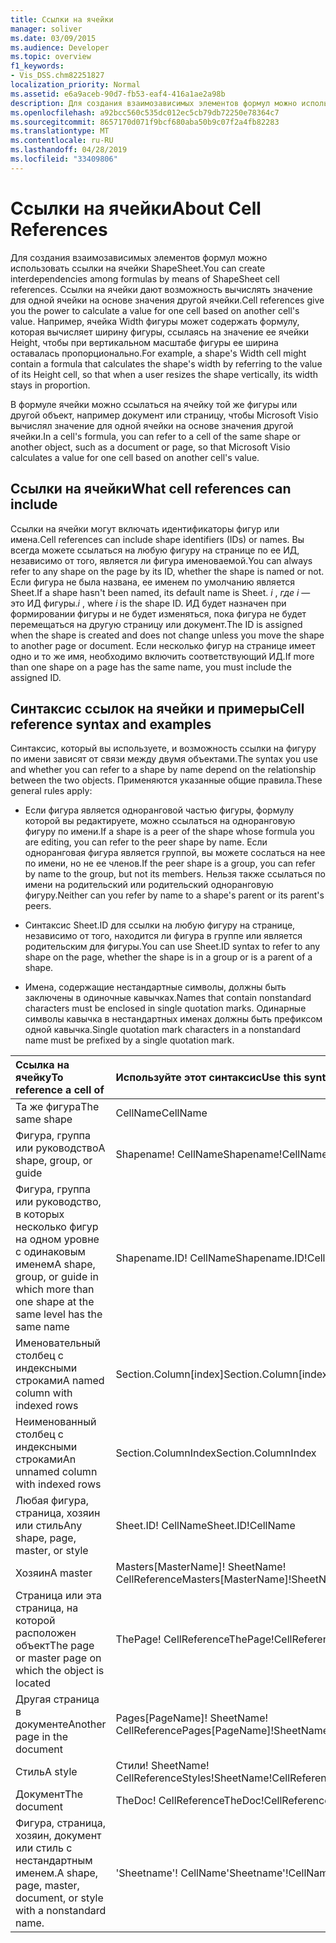 ```yaml
---
title: Ссылки на ячейки
manager: soliver
ms.date: 03/09/2015
ms.audience: Developer
ms.topic: overview
f1_keywords:
- Vis_DSS.chm82251827
localization_priority: Normal
ms.assetid: e6a9aceb-90d7-fb53-eaf4-416a1ae2a98b
description: Для создания взаимозависимых элементов формул можно использовать ссылки на ячейки ShapeSheet. Ссылки на ячейки дают возможность вычислять значение для одной ячейки на основе значения другой ячейки. Например, ячейка Width фигуры может содержать формулу, которая вычисляет ширину фигуры, ссылаясь на значение ее ячейки Height, чтобы при вертикальном масштабе фигуры ее ширина оставалась пропорционально.
ms.openlocfilehash: a92bcc560c535dc012ec5cb79db72250e78364c7
ms.sourcegitcommit: 8657170d071f9bcf680aba50b9c07f2a4fb82283
ms.translationtype: MT
ms.contentlocale: ru-RU
ms.lasthandoff: 04/28/2019
ms.locfileid: "33409806"
---
```

# <a name="about-cell-references"></a><span data-ttu-id="7fba5-105">Ссылки на ячейки</span><span class="sxs-lookup"><span data-stu-id="7fba5-105">About Cell References</span></span>

<span data-ttu-id="7fba5-106">Для создания взаимозависимых элементов формул можно использовать ссылки на ячейки ShapeSheet.</span><span class="sxs-lookup"><span data-stu-id="7fba5-106">You can create interdependencies among formulas by means of ShapeSheet cell references.</span></span> <span data-ttu-id="7fba5-107">Ссылки на ячейки дают возможность вычислять значение для одной ячейки на основе значения другой ячейки.</span><span class="sxs-lookup"><span data-stu-id="7fba5-107">Cell references give you the power to calculate a value for one cell based on another cell's value.</span></span> <span data-ttu-id="7fba5-108">Например, ячейка Width фигуры может содержать формулу, которая вычисляет ширину фигуры, ссылаясь на значение ее ячейки Height, чтобы при вертикальном масштабе фигуры ее ширина оставалась пропорционально.</span><span class="sxs-lookup"><span data-stu-id="7fba5-108">For example, a shape's Width cell might contain a formula that calculates the shape's width by referring to the value of its Height cell, so that when a user resizes the shape vertically, its width stays in proportion.</span></span>
  
<span data-ttu-id="7fba5-109">В формуле ячейки можно ссылаться на ячейку той же фигуры или другой объект, например документ или страницу, чтобы Microsoft Visio вычислял значение для одной ячейки на основе значения другой ячейки.</span><span class="sxs-lookup"><span data-stu-id="7fba5-109">In a cell's formula, you can refer to a cell of the same shape or another object, such as a document or page, so that Microsoft Visio calculates a value for one cell based on another cell's value.</span></span>
  
## <a name="what-cell-references-can-include"></a><span data-ttu-id="7fba5-110">Ссылки на ячейки</span><span class="sxs-lookup"><span data-stu-id="7fba5-110">What cell references can include</span></span>

<span data-ttu-id="7fba5-111">Ссылки на ячейки могут включать идентификаторы фигур или имена.</span><span class="sxs-lookup"><span data-stu-id="7fba5-111">Cell references can include shape identifiers (IDs) or names.</span></span> <span data-ttu-id="7fba5-112">Вы всегда можете ссылаться на любую фигуру на странице по ее ИД, независимо от того, является ли фигура именоваемой.</span><span class="sxs-lookup"><span data-stu-id="7fba5-112">You can always refer to any shape on the page by its ID, whether the shape is named or not.</span></span> <span data-ttu-id="7fba5-113">Если фигура не была названа, ее именем по умолчанию является Sheet.</span><span class="sxs-lookup"><span data-stu-id="7fba5-113">If a shape hasn't been named, its default name is Sheet.</span></span> <span data-ttu-id="7fba5-114">*i*  ,  *где i*  — это ИД фигуры.</span><span class="sxs-lookup"><span data-stu-id="7fba5-114">*i*  , where  *i*  is the shape ID.</span></span> <span data-ttu-id="7fba5-115">ИД будет назначен при формировании фигуры и не будет изменяться, пока фигура не будет перемещаться на другую страницу или документ.</span><span class="sxs-lookup"><span data-stu-id="7fba5-115">The ID is assigned when the shape is created and does not change unless you move the shape to another page or document.</span></span> <span data-ttu-id="7fba5-116">Если несколько фигур на странице имеет одно и то же имя, необходимо включить соответствующий ИД.</span><span class="sxs-lookup"><span data-stu-id="7fba5-116">If more than one shape on a page has the same name, you must include the assigned ID.</span></span> 
  
## <a name="cell-reference-syntax-and-examples"></a><span data-ttu-id="7fba5-117">Синтаксис ссылок на ячейки и примеры</span><span class="sxs-lookup"><span data-stu-id="7fba5-117">Cell reference syntax and examples</span></span>

<span data-ttu-id="7fba5-118">Синтаксис, который вы используете, и возможность ссылки на фигуру по имени зависят от связи между двумя объектами.</span><span class="sxs-lookup"><span data-stu-id="7fba5-118">The syntax you use and whether you can refer to a shape by name depend on the relationship between the two objects.</span></span> <span data-ttu-id="7fba5-119">Применяются указанные общие правила.</span><span class="sxs-lookup"><span data-stu-id="7fba5-119">These general rules apply:</span></span>
  
- <span data-ttu-id="7fba5-120">Если фигура является одноранговой частью фигуры, формулу которой вы редактируете, можно ссылаться на одноранговую фигуру по имени.</span><span class="sxs-lookup"><span data-stu-id="7fba5-120">If a shape is a peer of the shape whose formula you are editing, you can refer to the peer shape by name.</span></span> <span data-ttu-id="7fba5-121">Если одноранговая фигура является группой, вы можете сослаться на нее по имени, но не ее членов.</span><span class="sxs-lookup"><span data-stu-id="7fba5-121">If the peer shape is a group, you can refer by name to the group, but not its members.</span></span> <span data-ttu-id="7fba5-122">Нельзя также ссылаться по имени на родительский или родительский одноранговую фигуру.</span><span class="sxs-lookup"><span data-stu-id="7fba5-122">Neither can you refer by name to a shape's parent or its parent's peers.</span></span>
    
- <span data-ttu-id="7fba5-123">Синтаксис Sheet.ID для ссылки на любую фигуру на странице, независимо от того, находится ли фигура в группе или является родительским для фигуры.</span><span class="sxs-lookup"><span data-stu-id="7fba5-123">You can use Sheet.ID syntax to refer to any shape on the page, whether the shape is in a group or is a parent of a shape.</span></span>
    
- <span data-ttu-id="7fba5-124">Имена, содержащие нестандартные символы, должны быть заключены в одиночные кавычках.</span><span class="sxs-lookup"><span data-stu-id="7fba5-124">Names that contain nonstandard characters must be enclosed in single quotation marks.</span></span> <span data-ttu-id="7fba5-125">Одинарные символы кавычка в нестандартных именах должны быть префиксом одной кавычка.</span><span class="sxs-lookup"><span data-stu-id="7fba5-125">Single quotation mark characters in a nonstandard name must be prefixed by a single quotation mark.</span></span>
    
|<span data-ttu-id="7fba5-126">**Ссылка на ячейку**</span><span class="sxs-lookup"><span data-stu-id="7fba5-126">**To reference a cell of**</span></span>|<span data-ttu-id="7fba5-127">**Используйте этот синтаксис**</span><span class="sxs-lookup"><span data-stu-id="7fba5-127">**Use this syntax**</span></span>|<span data-ttu-id="7fba5-128">**Пример**</span><span class="sxs-lookup"><span data-stu-id="7fba5-128">**Example**</span></span>|
|:-----|:-----|:-----|
|<span data-ttu-id="7fba5-129">Та же фигура</span><span class="sxs-lookup"><span data-stu-id="7fba5-129">The same shape</span></span>  <br/> | <span data-ttu-id="7fba5-130">CellName</span><span class="sxs-lookup"><span data-stu-id="7fba5-130">CellName</span></span>  <br/> | <span data-ttu-id="7fba5-131">Width</span><span class="sxs-lookup"><span data-stu-id="7fba5-131">Width</span></span>  <br/> |
| <span data-ttu-id="7fba5-132">Фигура, группа или руководство</span><span class="sxs-lookup"><span data-stu-id="7fba5-132">A shape, group, or guide</span></span>  <br/> | <span data-ttu-id="7fba5-133">Shapename! CellName</span><span class="sxs-lookup"><span data-stu-id="7fba5-133">Shapename!CellName</span></span>  <br/> | <span data-ttu-id="7fba5-134">Звездочка! Angle</span><span class="sxs-lookup"><span data-stu-id="7fba5-134">Star!Angle</span></span>  <br/> |
| <span data-ttu-id="7fba5-135">Фигура, группа или руководство, в которых несколько фигур на одном уровне с одинаковым именем</span><span class="sxs-lookup"><span data-stu-id="7fba5-135">A shape, group, or guide in which more than one shape at the same level has the same name</span></span>  <br/> | <span data-ttu-id="7fba5-136">Shapename.ID! CellName</span><span class="sxs-lookup"><span data-stu-id="7fba5-136">Shapename.ID!CellName</span></span>  <br/> | <span data-ttu-id="7fba5-137">Executive.2! Height</span><span class="sxs-lookup"><span data-stu-id="7fba5-137">Executive.2!Height</span></span>  <br/> |
| <span data-ttu-id="7fba5-138">Именовательный столбец с индексными строками</span><span class="sxs-lookup"><span data-stu-id="7fba5-138">A named column with indexed rows</span></span>  <br/> | <span data-ttu-id="7fba5-139">Section.Column[index]</span><span class="sxs-lookup"><span data-stu-id="7fba5-139">Section.Column[index]</span></span>  <br/> | <span data-ttu-id="7fba5-140">Char.Font[3]</span><span class="sxs-lookup"><span data-stu-id="7fba5-140">Char.Font[3]</span></span>  <br/> |
| <span data-ttu-id="7fba5-141">Неименованный столбец с индексными строками</span><span class="sxs-lookup"><span data-stu-id="7fba5-141">An unnamed column with indexed rows</span></span>  <br/> | <span data-ttu-id="7fba5-142">Section.ColumnIndex</span><span class="sxs-lookup"><span data-stu-id="7fba5-142">Section.ColumnIndex</span></span>  <br/> | <span data-ttu-id="7fba5-143">Scratch.A5</span><span class="sxs-lookup"><span data-stu-id="7fba5-143">Scratch.A5</span></span>  <br/> |
| <span data-ttu-id="7fba5-144">Любая фигура, страница, хозяин или стиль</span><span class="sxs-lookup"><span data-stu-id="7fba5-144">Any shape, page, master, or style</span></span>  <br/> | <span data-ttu-id="7fba5-145">Sheet.ID! CellName</span><span class="sxs-lookup"><span data-stu-id="7fba5-145">Sheet.ID!CellName</span></span>  <br/> | <span data-ttu-id="7fba5-146">Лист.8! FillForegnd</span><span class="sxs-lookup"><span data-stu-id="7fba5-146">Sheet.8!FillForegnd</span></span>  <br/> |
| <span data-ttu-id="7fba5-147">Хозяин</span><span class="sxs-lookup"><span data-stu-id="7fba5-147">A master</span></span>  <br/> | <span data-ttu-id="7fba5-148">Masters[MasterName]! SheetName! CellReference</span><span class="sxs-lookup"><span data-stu-id="7fba5-148">Masters[MasterName]!SheetName!CellReference</span></span>  <br/> | <span data-ttu-id="7fba5-149">Masters[Gear]! Подавно! Geometry1.X1</span><span class="sxs-lookup"><span data-stu-id="7fba5-149">Masters[Gear]!Shaft!Geometry1.X1</span></span>  <br/> |
| <span data-ttu-id="7fba5-150">Страница или эта страница, на которой расположен объект</span><span class="sxs-lookup"><span data-stu-id="7fba5-150">The page or master page on which the object is located</span></span>  <br/> | <span data-ttu-id="7fba5-151">ThePage! CellReference</span><span class="sxs-lookup"><span data-stu-id="7fba5-151">ThePage!CellReference</span></span>  <br/> | <span data-ttu-id="7fba5-152">ThePage! User.Vanishing_Point</span><span class="sxs-lookup"><span data-stu-id="7fba5-152">ThePage!User.Vanishing_Point</span></span>  <br/> |
| <span data-ttu-id="7fba5-153">Другая страница в документе</span><span class="sxs-lookup"><span data-stu-id="7fba5-153">Another page in the document</span></span>  <br/> | <span data-ttu-id="7fba5-154">Pages[PageName]! SheetName! CellReference</span><span class="sxs-lookup"><span data-stu-id="7fba5-154">Pages[PageName]!SheetName!CellReference</span></span>  <br/> | <span data-ttu-id="7fba5-155">Pages[Page-3]! Лист.4! BeginX</span><span class="sxs-lookup"><span data-stu-id="7fba5-155">Pages[Page-3]!Sheet.4!BeginX</span></span>  <br/> |
| <span data-ttu-id="7fba5-156">Стиль</span><span class="sxs-lookup"><span data-stu-id="7fba5-156">A style</span></span>  <br/> | <span data-ttu-id="7fba5-157">Стили! SheetName! CellReference</span><span class="sxs-lookup"><span data-stu-id="7fba5-157">Styles!SheetName!CellReference</span></span>  <br/> | <span data-ttu-id="7fba5-158">Стили! Руководитель! LineColor</span><span class="sxs-lookup"><span data-stu-id="7fba5-158">Styles!Manager!LineColor</span></span>  <br/> |
| <span data-ttu-id="7fba5-159">Документ</span><span class="sxs-lookup"><span data-stu-id="7fba5-159">The document</span></span>  <br/> | <span data-ttu-id="7fba5-160">TheDoc! CellReference</span><span class="sxs-lookup"><span data-stu-id="7fba5-160">TheDoc!CellReference</span></span>  <br/> | <span data-ttu-id="7fba5-161">TheDoc! PreviewQuality</span><span class="sxs-lookup"><span data-stu-id="7fba5-161">TheDoc!PreviewQuality</span></span>  <br/> |
| <span data-ttu-id="7fba5-162">Фигура, страница, хозяин, документ или стиль с нестандартным именем.</span><span class="sxs-lookup"><span data-stu-id="7fba5-162">A shape, page, master, document, or style with a nonstandard name.</span></span>  <br/> | <span data-ttu-id="7fba5-163">'Sheetname'! CellName</span><span class="sxs-lookup"><span data-stu-id="7fba5-163">'Sheetname'!CellName</span></span>  <br/> | <span data-ttu-id="7fba5-164">'1-D'! LineColor</span><span class="sxs-lookup"><span data-stu-id="7fba5-164">'1-D'!LineColor</span></span>  <br/> |
   

